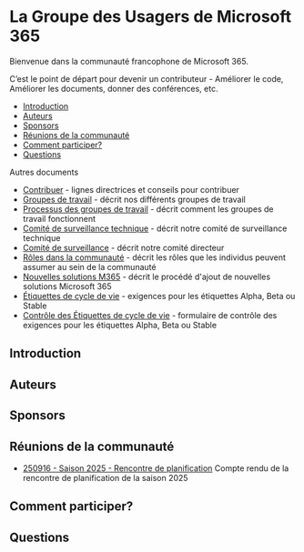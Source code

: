 # La Groupe des Usagers de Microsoft 365

Bienvenue dans la communauté francophone de Microsoft 365.

C’est le point de départ pour devenir un contributeur - Améliorer le code, Améliorer les documents, donner des conférences, etc.

- [Introduction](#introduction)
- [Auteurs](#auteurs)
- [Sponsors](#sponsors)
- [Réunions de la communauté](#réunions-de-la-communauté)
- [Comment participer?](#comment-participer)
- [Questions](#questions)

Autres documents

- [Contribuer](CONTRIBUER.md) - lignes directrices et conseils pour contribuer
- [Groupes de travail](GROUPES-TRAVAIL.md) - décrit nos différents groupes de travail
- [Processus des groupes de travail](PROCESSUS-GROUPES-TRAVAIL.md) - décrit comment les groupes de travail fonctionnent
- [Comité de surveillance technique](COMITE-SURVEILLANCE-TECH.md) - décrit notre comité de surveillance technique
- [Comité de surveillance](COMITE-SURVEILLANCE.md) - décrit notre comité directeur
- [Rôles dans la communauté](ROLES.md) - décrit les rôles que les individus peuvent assumer au sein de la communauté
- [Nouvelles solutions M365](NOUVELLES-SOLUTIONS.md) - décrit le procédé d'ajout de nouvelles solutions Microsoft 365
- [Étiquettes de cycle de vie](ETIQUETTES-CYCLEDEVIE.md) - exigences pour les étiquettes Alpha, Beta ou Stable
- [Contrôle des Étiquettes de cycle de vie](CONTROLE-ETIQUETTES-CYCLEDEVIE.md) - formulaire de contrôle des exigences pour les étiquettes Alpha, Beta ou Stable

## Introduction

## Auteurs

## Sponsors

## Réunions de la communauté
- [250916 - Saison 2025 - Rencontre de planification](reunions/250916-Saison_2025-Rencontre_de_planification.md) Compte rendu de la rencontre de planification de la saison 2025

## Comment participer?

## Questions
